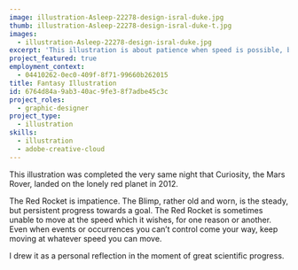 ```yaml
---
image: illustration-Asleep-22278-design-isral-duke.jpg
thumb: illustration-Asleep-22278-design-isral-duke-t.jpg
images:
  - illustration-Asleep-22278-design-isral-duke.jpg
excerpt: 'This illustration is about patience when speed is possible, but not advised. '
project_featured: true
employment_context:
  - 04410262-0ec0-409f-8f71-99660b262015
title: Fantasy Illustration
id: 6764d84a-9ab3-40ac-9fe3-8f7adbe45c3c
project_roles:
  - graphic-designer
project_type:
  - illustration
skills:
  - illustration
  - adobe-creative-cloud
---
```

<p>This illustration was completed the very same night that Curiosity, the Mars Rover, landed on the lonely red planet in 2012.
</p>
<p>The Red Rocket is impatience. The Blimp, rather old and worn, is the steady, but persistent progress towards a goal. The Red Rocket is sometimes unable to move at the speed which it wishes, for one reason or another. Even when events or occurrences you can’t control come your way, keep moving at whatever speed you can move.
</p>
<p>I drew it as a personal reflection in the moment of great scientific progress.<br>
</p>